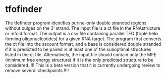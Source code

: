 # tfofinder
The tfofinder program identifies purine-only double stranded regions without bulges on the 3' strand.
The input file is a ct file in the RNAstructure or mfold format.
The output is a csv file containing parallel TFO (triple helix forming oligonucleotides) for a given RNA target.
The program first converts the ct file into the sscount format, and a base is considered double stranded if it is predicted to be paired in at least 
one of the suboptimal structures listed in the ct file. Alternatively, the input file should contain only the MFE (minimum free energy structure) if 
it is the only predicted structure to be considered.
!!!!This is a beta version that it is currently undergoing review to remove several checkpoints.!!!!
